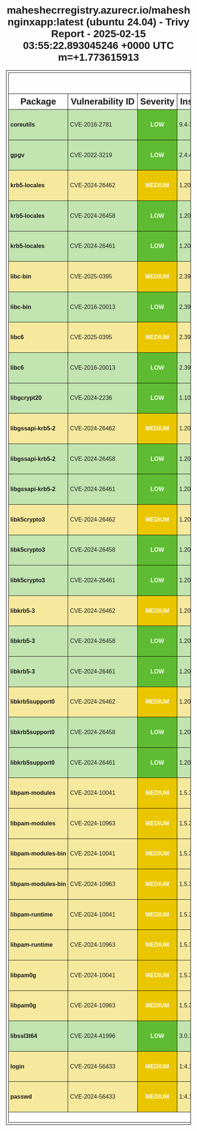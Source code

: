 <!DOCTYPE html>
<html>
  <head>
    <meta http-equiv="Content-Type" content="text/html; charset=utf-8">
    <style>
      * {
        font-family: Arial, Helvetica, sans-serif;
      }
      h1 {
        text-align: center;
      }
      .group-header th {
        font-size: 200%;
      }
      .sub-header th {
        font-size: 150%;
      }
      table, th, td {
        border: 1px solid black;
        border-collapse: collapse;
        white-space: nowrap;
        padding: .3em;
      }
      table {
        margin: 0 auto;
      }
      .severity {
        text-align: center;
        font-weight: bold;
        color: #fafafa;
      }
      .severity-LOW .severity { background-color: #5fbb31; }
      .severity-MEDIUM .severity { background-color: #e9c600; }
      .severity-HIGH .severity { background-color: #ff8800; }
      .severity-CRITICAL .severity { background-color: #e40000; }
      .severity-UNKNOWN .severity { background-color: #747474; }
      .severity-LOW { background-color: #5fbb3160; }
      .severity-MEDIUM { background-color: #e9c60060; }
      .severity-HIGH { background-color: #ff880060; }
      .severity-CRITICAL { background-color: #e4000060; }
      .severity-UNKNOWN { background-color: #74747460; }
      table tr td:first-of-type {
        font-weight: bold;
      }
      .links a,
      .links[data-more-links=on] a {
        display: block;
      }
      .links[data-more-links=off] a:nth-of-type(1n+5) {
        display: none;
      }
      a.toggle-more-links { cursor: pointer; }
    </style>
    <title>maheshecrregistry.azurecr.io/maheshnginxapp:latest (ubuntu 24.04) - Trivy Report - 2025-02-15 03:55:22.893009142 +0000 UTC m=+1.773579812 </title>
    <script>
      window.onload = function() {
        document.querySelectorAll('td.links').forEach(function(linkCell) {
          var links = [].concat.apply([], linkCell.querySelectorAll('a'));
          [].sort.apply(links, function(a, b) {
            return a.href > b.href ? 1 : -1;
          });
          links.forEach(function(link, idx) {
            if (links.length > 3 && 3 === idx) {
              var toggleLink = document.createElement('a');
              toggleLink.innerText = "Toggle more links";
              toggleLink.href = "#toggleMore";
              toggleLink.setAttribute("class", "toggle-more-links");
              linkCell.appendChild(toggleLink);
            }
            linkCell.appendChild(link);
          });
        });
        document.querySelectorAll('a.toggle-more-links').forEach(function(toggleLink) {
          toggleLink.onclick = function() {
            var expanded = toggleLink.parentElement.getAttribute("data-more-links");
            toggleLink.parentElement.setAttribute("data-more-links", "on" === expanded ? "off" : "on");
            return false;
          };
        });
      };
    </script>
  </head>
  <body>
    <h1>maheshecrregistry.azurecr.io/maheshnginxapp:latest (ubuntu 24.04) - Trivy Report - 2025-02-15 03:55:22.893045246 +0000 UTC m=+1.773615913</h1>
    <table>
      <tr class="group-header"><th colspan="6">ubuntu</th></tr>
      <tr class="sub-header">
        <th>Package</th>
        <th>Vulnerability ID</th>
        <th>Severity</th>
        <th>Installed Version</th>
        <th>Fixed Version</th>
        <th>Links</th>
      </tr>
      <tr class="severity-LOW">
        <td class="pkg-name">coreutils</td>
        <td>CVE-2016-2781</td>
        <td class="severity">LOW</td>
        <td class="pkg-version">9.4-3ubuntu6</td>
        <td></td>
        <td class="links" data-more-links="off">
          <a href="http://seclists.org/oss-sec/2016/q1/452">http://seclists.org/oss-sec/2016/q1/452</a>
          <a href="http://www.openwall.com/lists/oss-security/2016/02/28/2">http://www.openwall.com/lists/oss-security/2016/02/28/2</a>
          <a href="http://www.openwall.com/lists/oss-security/2016/02/28/3">http://www.openwall.com/lists/oss-security/2016/02/28/3</a>
          <a href="https://access.redhat.com/security/cve/CVE-2016-2781">https://access.redhat.com/security/cve/CVE-2016-2781</a>
          <a href="https://lists.apache.org/thread.html/rf9fa47ab66495c78bb4120b0754dd9531ca2ff0430f6685ac9b07772%40%3Cdev.mina.apache.org%3E">https://lists.apache.org/thread.html/rf9fa47ab66495c78bb4120b0754dd9531ca2ff0430f6685ac9b07772%40%3Cdev.mina.apache.org%3E</a>
          <a href="https://lore.kernel.org/patchwork/patch/793178/">https://lore.kernel.org/patchwork/patch/793178/</a>
          <a href="https://mirrors.edge.kernel.org/pub/linux/utils/util-linux/v2.28/v2.28-ReleaseNotes">https://mirrors.edge.kernel.org/pub/linux/utils/util-linux/v2.28/v2.28-ReleaseNotes</a>
          <a href="https://nvd.nist.gov/vuln/detail/CVE-2016-2781">https://nvd.nist.gov/vuln/detail/CVE-2016-2781</a>
          <a href="https://www.cve.org/CVERecord?id=CVE-2016-2781">https://www.cve.org/CVERecord?id=CVE-2016-2781</a>
        </td>
      </tr>
      <tr class="severity-LOW">
        <td class="pkg-name">gpgv</td>
        <td>CVE-2022-3219</td>
        <td class="severity">LOW</td>
        <td class="pkg-version">2.4.4-2ubuntu17</td>
        <td></td>
        <td class="links" data-more-links="off">
          <a href="https://access.redhat.com/security/cve/CVE-2022-3219">https://access.redhat.com/security/cve/CVE-2022-3219</a>
          <a href="https://bugzilla.redhat.com/show_bug.cgi?id=2127010">https://bugzilla.redhat.com/show_bug.cgi?id=2127010</a>
          <a href="https://dev.gnupg.org/D556">https://dev.gnupg.org/D556</a>
          <a href="https://dev.gnupg.org/T5993">https://dev.gnupg.org/T5993</a>
          <a href="https://marc.info/?l=oss-security&amp;m=165696590211434&amp;w=4">https://marc.info/?l=oss-security&amp;m=165696590211434&amp;w=4</a>
          <a href="https://nvd.nist.gov/vuln/detail/CVE-2022-3219">https://nvd.nist.gov/vuln/detail/CVE-2022-3219</a>
          <a href="https://security.netapp.com/advisory/ntap-20230324-0001/">https://security.netapp.com/advisory/ntap-20230324-0001/</a>
          <a href="https://www.cve.org/CVERecord?id=CVE-2022-3219">https://www.cve.org/CVERecord?id=CVE-2022-3219</a>
        </td>
      </tr>
      <tr class="severity-MEDIUM">
        <td class="pkg-name">krb5-locales</td>
        <td>CVE-2024-26462</td>
        <td class="severity">MEDIUM</td>
        <td class="pkg-version">1.20.1-6ubuntu2.4</td>
        <td></td>
        <td class="links" data-more-links="off">
          <a href="https://access.redhat.com/errata/RHSA-2024:9331">https://access.redhat.com/errata/RHSA-2024:9331</a>
          <a href="https://access.redhat.com/security/cve/CVE-2024-26462">https://access.redhat.com/security/cve/CVE-2024-26462</a>
          <a href="https://bugzilla.redhat.com/2266731">https://bugzilla.redhat.com/2266731</a>
          <a href="https://bugzilla.redhat.com/2266740">https://bugzilla.redhat.com/2266740</a>
          <a href="https://bugzilla.redhat.com/2266742">https://bugzilla.redhat.com/2266742</a>
          <a href="https://errata.almalinux.org/9/ALSA-2024-9331.html">https://errata.almalinux.org/9/ALSA-2024-9331.html</a>
          <a href="https://github.com/LuMingYinDetect/krb5_defects/blob/main/krb5_detect_3.md">https://github.com/LuMingYinDetect/krb5_defects/blob/main/krb5_detect_3.md</a>
          <a href="https://linux.oracle.com/cve/CVE-2024-26462.html">https://linux.oracle.com/cve/CVE-2024-26462.html</a>
          <a href="https://linux.oracle.com/errata/ELSA-2024-9331.html">https://linux.oracle.com/errata/ELSA-2024-9331.html</a>
          <a href="https://mailman.mit.edu/pipermail/kerberos/2024-March/023095.html">https://mailman.mit.edu/pipermail/kerberos/2024-March/023095.html</a>
          <a href="https://nvd.nist.gov/vuln/detail/CVE-2024-26462">https://nvd.nist.gov/vuln/detail/CVE-2024-26462</a>
          <a href="https://security.netapp.com/advisory/ntap-20240415-0012/">https://security.netapp.com/advisory/ntap-20240415-0012/</a>
          <a href="https://www.cve.org/CVERecord?id=CVE-2024-26462">https://www.cve.org/CVERecord?id=CVE-2024-26462</a>
        </td>
      </tr>
      <tr class="severity-LOW">
        <td class="pkg-name">krb5-locales</td>
        <td>CVE-2024-26458</td>
        <td class="severity">LOW</td>
        <td class="pkg-version">1.20.1-6ubuntu2.4</td>
        <td></td>
        <td class="links" data-more-links="off">
          <a href="https://access.redhat.com/errata/RHSA-2024:9331">https://access.redhat.com/errata/RHSA-2024:9331</a>
          <a href="https://access.redhat.com/security/cve/CVE-2024-26458">https://access.redhat.com/security/cve/CVE-2024-26458</a>
          <a href="https://bugzilla.redhat.com/2266731">https://bugzilla.redhat.com/2266731</a>
          <a href="https://bugzilla.redhat.com/2266740">https://bugzilla.redhat.com/2266740</a>
          <a href="https://bugzilla.redhat.com/2266742">https://bugzilla.redhat.com/2266742</a>
          <a href="https://bugzilla.redhat.com/show_bug.cgi?id=2266731">https://bugzilla.redhat.com/show_bug.cgi?id=2266731</a>
          <a href="https://bugzilla.redhat.com/show_bug.cgi?id=2266740">https://bugzilla.redhat.com/show_bug.cgi?id=2266740</a>
          <a href="https://cve.mitre.org/cgi-bin/cvename.cgi?name=CVE-2024-26458">https://cve.mitre.org/cgi-bin/cvename.cgi?name=CVE-2024-26458</a>
          <a href="https://cve.mitre.org/cgi-bin/cvename.cgi?name=CVE-2024-26461">https://cve.mitre.org/cgi-bin/cvename.cgi?name=CVE-2024-26461</a>
          <a href="https://errata.almalinux.org/9/ALSA-2024-9331.html">https://errata.almalinux.org/9/ALSA-2024-9331.html</a>
          <a href="https://errata.rockylinux.org/RLSA-2024:3268">https://errata.rockylinux.org/RLSA-2024:3268</a>
          <a href="https://github.com/LuMingYinDetect/krb5_defects/blob/main/krb5_detect_1.md">https://github.com/LuMingYinDetect/krb5_defects/blob/main/krb5_detect_1.md</a>
          <a href="https://linux.oracle.com/cve/CVE-2024-26458.html">https://linux.oracle.com/cve/CVE-2024-26458.html</a>
          <a href="https://linux.oracle.com/errata/ELSA-2024-9331.html">https://linux.oracle.com/errata/ELSA-2024-9331.html</a>
          <a href="https://mailman.mit.edu/pipermail/kerberos/2024-March/023095.html">https://mailman.mit.edu/pipermail/kerberos/2024-March/023095.html</a>
          <a href="https://nvd.nist.gov/vuln/detail/CVE-2024-26458">https://nvd.nist.gov/vuln/detail/CVE-2024-26458</a>
          <a href="https://security.netapp.com/advisory/ntap-20240415-0010/">https://security.netapp.com/advisory/ntap-20240415-0010/</a>
          <a href="https://www.cve.org/CVERecord?id=CVE-2024-26458">https://www.cve.org/CVERecord?id=CVE-2024-26458</a>
        </td>
      </tr>
      <tr class="severity-LOW">
        <td class="pkg-name">krb5-locales</td>
        <td>CVE-2024-26461</td>
        <td class="severity">LOW</td>
        <td class="pkg-version">1.20.1-6ubuntu2.4</td>
        <td></td>
        <td class="links" data-more-links="off">
          <a href="https://access.redhat.com/errata/RHSA-2024:9331">https://access.redhat.com/errata/RHSA-2024:9331</a>
          <a href="https://access.redhat.com/security/cve/CVE-2024-26461">https://access.redhat.com/security/cve/CVE-2024-26461</a>
          <a href="https://bugzilla.redhat.com/2266731">https://bugzilla.redhat.com/2266731</a>
          <a href="https://bugzilla.redhat.com/2266740">https://bugzilla.redhat.com/2266740</a>
          <a href="https://bugzilla.redhat.com/2266742">https://bugzilla.redhat.com/2266742</a>
          <a href="https://bugzilla.redhat.com/show_bug.cgi?id=2266731">https://bugzilla.redhat.com/show_bug.cgi?id=2266731</a>
          <a href="https://bugzilla.redhat.com/show_bug.cgi?id=2266740">https://bugzilla.redhat.com/show_bug.cgi?id=2266740</a>
          <a href="https://cve.mitre.org/cgi-bin/cvename.cgi?name=CVE-2024-26458">https://cve.mitre.org/cgi-bin/cvename.cgi?name=CVE-2024-26458</a>
          <a href="https://cve.mitre.org/cgi-bin/cvename.cgi?name=CVE-2024-26461">https://cve.mitre.org/cgi-bin/cvename.cgi?name=CVE-2024-26461</a>
          <a href="https://errata.almalinux.org/9/ALSA-2024-9331.html">https://errata.almalinux.org/9/ALSA-2024-9331.html</a>
          <a href="https://errata.rockylinux.org/RLSA-2024:3268">https://errata.rockylinux.org/RLSA-2024:3268</a>
          <a href="https://github.com/LuMingYinDetect/krb5_defects/blob/main/krb5_detect_2.md">https://github.com/LuMingYinDetect/krb5_defects/blob/main/krb5_detect_2.md</a>
          <a href="https://linux.oracle.com/cve/CVE-2024-26461.html">https://linux.oracle.com/cve/CVE-2024-26461.html</a>
          <a href="https://linux.oracle.com/errata/ELSA-2024-9331.html">https://linux.oracle.com/errata/ELSA-2024-9331.html</a>
          <a href="https://mailman.mit.edu/pipermail/kerberos/2024-March/023095.html">https://mailman.mit.edu/pipermail/kerberos/2024-March/023095.html</a>
          <a href="https://nvd.nist.gov/vuln/detail/CVE-2024-26461">https://nvd.nist.gov/vuln/detail/CVE-2024-26461</a>
          <a href="https://security.netapp.com/advisory/ntap-20240415-0011/">https://security.netapp.com/advisory/ntap-20240415-0011/</a>
          <a href="https://www.cve.org/CVERecord?id=CVE-2024-26461">https://www.cve.org/CVERecord?id=CVE-2024-26461</a>
        </td>
      </tr>
      <tr class="severity-MEDIUM">
        <td class="pkg-name">libc-bin</td>
        <td>CVE-2025-0395</td>
        <td class="severity">MEDIUM</td>
        <td class="pkg-version">2.39-0ubuntu8.3</td>
        <td>2.39-0ubuntu8.4</td>
        <td class="links" data-more-links="off">
          <a href="http://www.openwall.com/lists/oss-security/2025/01/22/4">http://www.openwall.com/lists/oss-security/2025/01/22/4</a>
          <a href="http://www.openwall.com/lists/oss-security/2025/01/23/2">http://www.openwall.com/lists/oss-security/2025/01/23/2</a>
          <a href="https://access.redhat.com/security/cve/CVE-2025-0395">https://access.redhat.com/security/cve/CVE-2025-0395</a>
          <a href="https://nvd.nist.gov/vuln/detail/CVE-2025-0395">https://nvd.nist.gov/vuln/detail/CVE-2025-0395</a>
          <a href="https://sourceware.org/bugzilla/show_bug.cgi?id=32582">https://sourceware.org/bugzilla/show_bug.cgi?id=32582</a>
          <a href="https://sourceware.org/git/?p=glibc.git;a=blob;f=advisories/GLIBC-SA-2025-0001">https://sourceware.org/git/?p=glibc.git;a=blob;f=advisories/GLIBC-SA-2025-0001</a>
          <a href="https://sourceware.org/pipermail/libc-announce/2025/000044.html">https://sourceware.org/pipermail/libc-announce/2025/000044.html</a>
          <a href="https://ubuntu.com/security/notices/USN-7259-1">https://ubuntu.com/security/notices/USN-7259-1</a>
          <a href="https://ubuntu.com/security/notices/USN-7259-2">https://ubuntu.com/security/notices/USN-7259-2</a>
          <a href="https://ubuntu.com/security/notices/USN-7259-3">https://ubuntu.com/security/notices/USN-7259-3</a>
          <a href="https://www.cve.org/CVERecord?id=CVE-2025-0395">https://www.cve.org/CVERecord?id=CVE-2025-0395</a>
          <a href="https://www.openwall.com/lists/oss-security/2025/01/22/4">https://www.openwall.com/lists/oss-security/2025/01/22/4</a>
        </td>
      </tr>
      <tr class="severity-LOW">
        <td class="pkg-name">libc-bin</td>
        <td>CVE-2016-20013</td>
        <td class="severity">LOW</td>
        <td class="pkg-version">2.39-0ubuntu8.3</td>
        <td></td>
        <td class="links" data-more-links="off">
          <a href="https://akkadia.org/drepper/SHA-crypt.txt">https://akkadia.org/drepper/SHA-crypt.txt</a>
          <a href="https://pthree.org/2018/05/23/do-not-use-sha256crypt-sha512crypt-theyre-dangerous/">https://pthree.org/2018/05/23/do-not-use-sha256crypt-sha512crypt-theyre-dangerous/</a>
          <a href="https://twitter.com/solardiz/status/795601240151457793">https://twitter.com/solardiz/status/795601240151457793</a>
          <a href="https://www.cve.org/CVERecord?id=CVE-2016-20013">https://www.cve.org/CVERecord?id=CVE-2016-20013</a>
        </td>
      </tr>
      <tr class="severity-MEDIUM">
        <td class="pkg-name">libc6</td>
        <td>CVE-2025-0395</td>
        <td class="severity">MEDIUM</td>
        <td class="pkg-version">2.39-0ubuntu8.3</td>
        <td>2.39-0ubuntu8.4</td>
        <td class="links" data-more-links="off">
          <a href="http://www.openwall.com/lists/oss-security/2025/01/22/4">http://www.openwall.com/lists/oss-security/2025/01/22/4</a>
          <a href="http://www.openwall.com/lists/oss-security/2025/01/23/2">http://www.openwall.com/lists/oss-security/2025/01/23/2</a>
          <a href="https://access.redhat.com/security/cve/CVE-2025-0395">https://access.redhat.com/security/cve/CVE-2025-0395</a>
          <a href="https://nvd.nist.gov/vuln/detail/CVE-2025-0395">https://nvd.nist.gov/vuln/detail/CVE-2025-0395</a>
          <a href="https://sourceware.org/bugzilla/show_bug.cgi?id=32582">https://sourceware.org/bugzilla/show_bug.cgi?id=32582</a>
          <a href="https://sourceware.org/git/?p=glibc.git;a=blob;f=advisories/GLIBC-SA-2025-0001">https://sourceware.org/git/?p=glibc.git;a=blob;f=advisories/GLIBC-SA-2025-0001</a>
          <a href="https://sourceware.org/pipermail/libc-announce/2025/000044.html">https://sourceware.org/pipermail/libc-announce/2025/000044.html</a>
          <a href="https://ubuntu.com/security/notices/USN-7259-1">https://ubuntu.com/security/notices/USN-7259-1</a>
          <a href="https://ubuntu.com/security/notices/USN-7259-2">https://ubuntu.com/security/notices/USN-7259-2</a>
          <a href="https://ubuntu.com/security/notices/USN-7259-3">https://ubuntu.com/security/notices/USN-7259-3</a>
          <a href="https://www.cve.org/CVERecord?id=CVE-2025-0395">https://www.cve.org/CVERecord?id=CVE-2025-0395</a>
          <a href="https://www.openwall.com/lists/oss-security/2025/01/22/4">https://www.openwall.com/lists/oss-security/2025/01/22/4</a>
        </td>
      </tr>
      <tr class="severity-LOW">
        <td class="pkg-name">libc6</td>
        <td>CVE-2016-20013</td>
        <td class="severity">LOW</td>
        <td class="pkg-version">2.39-0ubuntu8.3</td>
        <td></td>
        <td class="links" data-more-links="off">
          <a href="https://akkadia.org/drepper/SHA-crypt.txt">https://akkadia.org/drepper/SHA-crypt.txt</a>
          <a href="https://pthree.org/2018/05/23/do-not-use-sha256crypt-sha512crypt-theyre-dangerous/">https://pthree.org/2018/05/23/do-not-use-sha256crypt-sha512crypt-theyre-dangerous/</a>
          <a href="https://twitter.com/solardiz/status/795601240151457793">https://twitter.com/solardiz/status/795601240151457793</a>
          <a href="https://www.cve.org/CVERecord?id=CVE-2016-20013">https://www.cve.org/CVERecord?id=CVE-2016-20013</a>
        </td>
      </tr>
      <tr class="severity-LOW">
        <td class="pkg-name">libgcrypt20</td>
        <td>CVE-2024-2236</td>
        <td class="severity">LOW</td>
        <td class="pkg-version">1.10.3-2build1</td>
        <td></td>
        <td class="links" data-more-links="off">
          <a href="https://access.redhat.com/errata/RHSA-2024:9404">https://access.redhat.com/errata/RHSA-2024:9404</a>
          <a href="https://access.redhat.com/security/cve/CVE-2024-2236">https://access.redhat.com/security/cve/CVE-2024-2236</a>
          <a href="https://bugzilla.redhat.com/2245218">https://bugzilla.redhat.com/2245218</a>
          <a href="https://bugzilla.redhat.com/show_bug.cgi?id=2245218">https://bugzilla.redhat.com/show_bug.cgi?id=2245218</a>
          <a href="https://bugzilla.redhat.com/show_bug.cgi?id=2268268">https://bugzilla.redhat.com/show_bug.cgi?id=2268268</a>
          <a href="https://dev.gnupg.org/T7136">https://dev.gnupg.org/T7136</a>
          <a href="https://errata.almalinux.org/9/ALSA-2024-9404.html">https://errata.almalinux.org/9/ALSA-2024-9404.html</a>
          <a href="https://github.com/tomato42/marvin-toolkit/tree/master/example/libgcrypt">https://github.com/tomato42/marvin-toolkit/tree/master/example/libgcrypt</a>
          <a href="https://gitlab.com/redhat-crypto/libgcrypt/libgcrypt-mirror/-/merge_requests/17">https://gitlab.com/redhat-crypto/libgcrypt/libgcrypt-mirror/-/merge_requests/17</a>
          <a href="https://linux.oracle.com/cve/CVE-2024-2236.html">https://linux.oracle.com/cve/CVE-2024-2236.html</a>
          <a href="https://linux.oracle.com/errata/ELSA-2024-9404.html">https://linux.oracle.com/errata/ELSA-2024-9404.html</a>
          <a href="https://lists.gnupg.org/pipermail/gcrypt-devel/2024-March/005607.html">https://lists.gnupg.org/pipermail/gcrypt-devel/2024-March/005607.html</a>
          <a href="https://nvd.nist.gov/vuln/detail/CVE-2024-2236">https://nvd.nist.gov/vuln/detail/CVE-2024-2236</a>
          <a href="https://www.cve.org/CVERecord?id=CVE-2024-2236">https://www.cve.org/CVERecord?id=CVE-2024-2236</a>
        </td>
      </tr>
      <tr class="severity-MEDIUM">
        <td class="pkg-name">libgssapi-krb5-2</td>
        <td>CVE-2024-26462</td>
        <td class="severity">MEDIUM</td>
        <td class="pkg-version">1.20.1-6ubuntu2.4</td>
        <td></td>
        <td class="links" data-more-links="off">
          <a href="https://access.redhat.com/errata/RHSA-2024:9331">https://access.redhat.com/errata/RHSA-2024:9331</a>
          <a href="https://access.redhat.com/security/cve/CVE-2024-26462">https://access.redhat.com/security/cve/CVE-2024-26462</a>
          <a href="https://bugzilla.redhat.com/2266731">https://bugzilla.redhat.com/2266731</a>
          <a href="https://bugzilla.redhat.com/2266740">https://bugzilla.redhat.com/2266740</a>
          <a href="https://bugzilla.redhat.com/2266742">https://bugzilla.redhat.com/2266742</a>
          <a href="https://errata.almalinux.org/9/ALSA-2024-9331.html">https://errata.almalinux.org/9/ALSA-2024-9331.html</a>
          <a href="https://github.com/LuMingYinDetect/krb5_defects/blob/main/krb5_detect_3.md">https://github.com/LuMingYinDetect/krb5_defects/blob/main/krb5_detect_3.md</a>
          <a href="https://linux.oracle.com/cve/CVE-2024-26462.html">https://linux.oracle.com/cve/CVE-2024-26462.html</a>
          <a href="https://linux.oracle.com/errata/ELSA-2024-9331.html">https://linux.oracle.com/errata/ELSA-2024-9331.html</a>
          <a href="https://mailman.mit.edu/pipermail/kerberos/2024-March/023095.html">https://mailman.mit.edu/pipermail/kerberos/2024-March/023095.html</a>
          <a href="https://nvd.nist.gov/vuln/detail/CVE-2024-26462">https://nvd.nist.gov/vuln/detail/CVE-2024-26462</a>
          <a href="https://security.netapp.com/advisory/ntap-20240415-0012/">https://security.netapp.com/advisory/ntap-20240415-0012/</a>
          <a href="https://www.cve.org/CVERecord?id=CVE-2024-26462">https://www.cve.org/CVERecord?id=CVE-2024-26462</a>
        </td>
      </tr>
      <tr class="severity-LOW">
        <td class="pkg-name">libgssapi-krb5-2</td>
        <td>CVE-2024-26458</td>
        <td class="severity">LOW</td>
        <td class="pkg-version">1.20.1-6ubuntu2.4</td>
        <td></td>
        <td class="links" data-more-links="off">
          <a href="https://access.redhat.com/errata/RHSA-2024:9331">https://access.redhat.com/errata/RHSA-2024:9331</a>
          <a href="https://access.redhat.com/security/cve/CVE-2024-26458">https://access.redhat.com/security/cve/CVE-2024-26458</a>
          <a href="https://bugzilla.redhat.com/2266731">https://bugzilla.redhat.com/2266731</a>
          <a href="https://bugzilla.redhat.com/2266740">https://bugzilla.redhat.com/2266740</a>
          <a href="https://bugzilla.redhat.com/2266742">https://bugzilla.redhat.com/2266742</a>
          <a href="https://bugzilla.redhat.com/show_bug.cgi?id=2266731">https://bugzilla.redhat.com/show_bug.cgi?id=2266731</a>
          <a href="https://bugzilla.redhat.com/show_bug.cgi?id=2266740">https://bugzilla.redhat.com/show_bug.cgi?id=2266740</a>
          <a href="https://cve.mitre.org/cgi-bin/cvename.cgi?name=CVE-2024-26458">https://cve.mitre.org/cgi-bin/cvename.cgi?name=CVE-2024-26458</a>
          <a href="https://cve.mitre.org/cgi-bin/cvename.cgi?name=CVE-2024-26461">https://cve.mitre.org/cgi-bin/cvename.cgi?name=CVE-2024-26461</a>
          <a href="https://errata.almalinux.org/9/ALSA-2024-9331.html">https://errata.almalinux.org/9/ALSA-2024-9331.html</a>
          <a href="https://errata.rockylinux.org/RLSA-2024:3268">https://errata.rockylinux.org/RLSA-2024:3268</a>
          <a href="https://github.com/LuMingYinDetect/krb5_defects/blob/main/krb5_detect_1.md">https://github.com/LuMingYinDetect/krb5_defects/blob/main/krb5_detect_1.md</a>
          <a href="https://linux.oracle.com/cve/CVE-2024-26458.html">https://linux.oracle.com/cve/CVE-2024-26458.html</a>
          <a href="https://linux.oracle.com/errata/ELSA-2024-9331.html">https://linux.oracle.com/errata/ELSA-2024-9331.html</a>
          <a href="https://mailman.mit.edu/pipermail/kerberos/2024-March/023095.html">https://mailman.mit.edu/pipermail/kerberos/2024-March/023095.html</a>
          <a href="https://nvd.nist.gov/vuln/detail/CVE-2024-26458">https://nvd.nist.gov/vuln/detail/CVE-2024-26458</a>
          <a href="https://security.netapp.com/advisory/ntap-20240415-0010/">https://security.netapp.com/advisory/ntap-20240415-0010/</a>
          <a href="https://www.cve.org/CVERecord?id=CVE-2024-26458">https://www.cve.org/CVERecord?id=CVE-2024-26458</a>
        </td>
      </tr>
      <tr class="severity-LOW">
        <td class="pkg-name">libgssapi-krb5-2</td>
        <td>CVE-2024-26461</td>
        <td class="severity">LOW</td>
        <td class="pkg-version">1.20.1-6ubuntu2.4</td>
        <td></td>
        <td class="links" data-more-links="off">
          <a href="https://access.redhat.com/errata/RHSA-2024:9331">https://access.redhat.com/errata/RHSA-2024:9331</a>
          <a href="https://access.redhat.com/security/cve/CVE-2024-26461">https://access.redhat.com/security/cve/CVE-2024-26461</a>
          <a href="https://bugzilla.redhat.com/2266731">https://bugzilla.redhat.com/2266731</a>
          <a href="https://bugzilla.redhat.com/2266740">https://bugzilla.redhat.com/2266740</a>
          <a href="https://bugzilla.redhat.com/2266742">https://bugzilla.redhat.com/2266742</a>
          <a href="https://bugzilla.redhat.com/show_bug.cgi?id=2266731">https://bugzilla.redhat.com/show_bug.cgi?id=2266731</a>
          <a href="https://bugzilla.redhat.com/show_bug.cgi?id=2266740">https://bugzilla.redhat.com/show_bug.cgi?id=2266740</a>
          <a href="https://cve.mitre.org/cgi-bin/cvename.cgi?name=CVE-2024-26458">https://cve.mitre.org/cgi-bin/cvename.cgi?name=CVE-2024-26458</a>
          <a href="https://cve.mitre.org/cgi-bin/cvename.cgi?name=CVE-2024-26461">https://cve.mitre.org/cgi-bin/cvename.cgi?name=CVE-2024-26461</a>
          <a href="https://errata.almalinux.org/9/ALSA-2024-9331.html">https://errata.almalinux.org/9/ALSA-2024-9331.html</a>
          <a href="https://errata.rockylinux.org/RLSA-2024:3268">https://errata.rockylinux.org/RLSA-2024:3268</a>
          <a href="https://github.com/LuMingYinDetect/krb5_defects/blob/main/krb5_detect_2.md">https://github.com/LuMingYinDetect/krb5_defects/blob/main/krb5_detect_2.md</a>
          <a href="https://linux.oracle.com/cve/CVE-2024-26461.html">https://linux.oracle.com/cve/CVE-2024-26461.html</a>
          <a href="https://linux.oracle.com/errata/ELSA-2024-9331.html">https://linux.oracle.com/errata/ELSA-2024-9331.html</a>
          <a href="https://mailman.mit.edu/pipermail/kerberos/2024-March/023095.html">https://mailman.mit.edu/pipermail/kerberos/2024-March/023095.html</a>
          <a href="https://nvd.nist.gov/vuln/detail/CVE-2024-26461">https://nvd.nist.gov/vuln/detail/CVE-2024-26461</a>
          <a href="https://security.netapp.com/advisory/ntap-20240415-0011/">https://security.netapp.com/advisory/ntap-20240415-0011/</a>
          <a href="https://www.cve.org/CVERecord?id=CVE-2024-26461">https://www.cve.org/CVERecord?id=CVE-2024-26461</a>
        </td>
      </tr>
      <tr class="severity-MEDIUM">
        <td class="pkg-name">libk5crypto3</td>
        <td>CVE-2024-26462</td>
        <td class="severity">MEDIUM</td>
        <td class="pkg-version">1.20.1-6ubuntu2.4</td>
        <td></td>
        <td class="links" data-more-links="off">
          <a href="https://access.redhat.com/errata/RHSA-2024:9331">https://access.redhat.com/errata/RHSA-2024:9331</a>
          <a href="https://access.redhat.com/security/cve/CVE-2024-26462">https://access.redhat.com/security/cve/CVE-2024-26462</a>
          <a href="https://bugzilla.redhat.com/2266731">https://bugzilla.redhat.com/2266731</a>
          <a href="https://bugzilla.redhat.com/2266740">https://bugzilla.redhat.com/2266740</a>
          <a href="https://bugzilla.redhat.com/2266742">https://bugzilla.redhat.com/2266742</a>
          <a href="https://errata.almalinux.org/9/ALSA-2024-9331.html">https://errata.almalinux.org/9/ALSA-2024-9331.html</a>
          <a href="https://github.com/LuMingYinDetect/krb5_defects/blob/main/krb5_detect_3.md">https://github.com/LuMingYinDetect/krb5_defects/blob/main/krb5_detect_3.md</a>
          <a href="https://linux.oracle.com/cve/CVE-2024-26462.html">https://linux.oracle.com/cve/CVE-2024-26462.html</a>
          <a href="https://linux.oracle.com/errata/ELSA-2024-9331.html">https://linux.oracle.com/errata/ELSA-2024-9331.html</a>
          <a href="https://mailman.mit.edu/pipermail/kerberos/2024-March/023095.html">https://mailman.mit.edu/pipermail/kerberos/2024-March/023095.html</a>
          <a href="https://nvd.nist.gov/vuln/detail/CVE-2024-26462">https://nvd.nist.gov/vuln/detail/CVE-2024-26462</a>
          <a href="https://security.netapp.com/advisory/ntap-20240415-0012/">https://security.netapp.com/advisory/ntap-20240415-0012/</a>
          <a href="https://www.cve.org/CVERecord?id=CVE-2024-26462">https://www.cve.org/CVERecord?id=CVE-2024-26462</a>
        </td>
      </tr>
      <tr class="severity-LOW">
        <td class="pkg-name">libk5crypto3</td>
        <td>CVE-2024-26458</td>
        <td class="severity">LOW</td>
        <td class="pkg-version">1.20.1-6ubuntu2.4</td>
        <td></td>
        <td class="links" data-more-links="off">
          <a href="https://access.redhat.com/errata/RHSA-2024:9331">https://access.redhat.com/errata/RHSA-2024:9331</a>
          <a href="https://access.redhat.com/security/cve/CVE-2024-26458">https://access.redhat.com/security/cve/CVE-2024-26458</a>
          <a href="https://bugzilla.redhat.com/2266731">https://bugzilla.redhat.com/2266731</a>
          <a href="https://bugzilla.redhat.com/2266740">https://bugzilla.redhat.com/2266740</a>
          <a href="https://bugzilla.redhat.com/2266742">https://bugzilla.redhat.com/2266742</a>
          <a href="https://bugzilla.redhat.com/show_bug.cgi?id=2266731">https://bugzilla.redhat.com/show_bug.cgi?id=2266731</a>
          <a href="https://bugzilla.redhat.com/show_bug.cgi?id=2266740">https://bugzilla.redhat.com/show_bug.cgi?id=2266740</a>
          <a href="https://cve.mitre.org/cgi-bin/cvename.cgi?name=CVE-2024-26458">https://cve.mitre.org/cgi-bin/cvename.cgi?name=CVE-2024-26458</a>
          <a href="https://cve.mitre.org/cgi-bin/cvename.cgi?name=CVE-2024-26461">https://cve.mitre.org/cgi-bin/cvename.cgi?name=CVE-2024-26461</a>
          <a href="https://errata.almalinux.org/9/ALSA-2024-9331.html">https://errata.almalinux.org/9/ALSA-2024-9331.html</a>
          <a href="https://errata.rockylinux.org/RLSA-2024:3268">https://errata.rockylinux.org/RLSA-2024:3268</a>
          <a href="https://github.com/LuMingYinDetect/krb5_defects/blob/main/krb5_detect_1.md">https://github.com/LuMingYinDetect/krb5_defects/blob/main/krb5_detect_1.md</a>
          <a href="https://linux.oracle.com/cve/CVE-2024-26458.html">https://linux.oracle.com/cve/CVE-2024-26458.html</a>
          <a href="https://linux.oracle.com/errata/ELSA-2024-9331.html">https://linux.oracle.com/errata/ELSA-2024-9331.html</a>
          <a href="https://mailman.mit.edu/pipermail/kerberos/2024-March/023095.html">https://mailman.mit.edu/pipermail/kerberos/2024-March/023095.html</a>
          <a href="https://nvd.nist.gov/vuln/detail/CVE-2024-26458">https://nvd.nist.gov/vuln/detail/CVE-2024-26458</a>
          <a href="https://security.netapp.com/advisory/ntap-20240415-0010/">https://security.netapp.com/advisory/ntap-20240415-0010/</a>
          <a href="https://www.cve.org/CVERecord?id=CVE-2024-26458">https://www.cve.org/CVERecord?id=CVE-2024-26458</a>
        </td>
      </tr>
      <tr class="severity-LOW">
        <td class="pkg-name">libk5crypto3</td>
        <td>CVE-2024-26461</td>
        <td class="severity">LOW</td>
        <td class="pkg-version">1.20.1-6ubuntu2.4</td>
        <td></td>
        <td class="links" data-more-links="off">
          <a href="https://access.redhat.com/errata/RHSA-2024:9331">https://access.redhat.com/errata/RHSA-2024:9331</a>
          <a href="https://access.redhat.com/security/cve/CVE-2024-26461">https://access.redhat.com/security/cve/CVE-2024-26461</a>
          <a href="https://bugzilla.redhat.com/2266731">https://bugzilla.redhat.com/2266731</a>
          <a href="https://bugzilla.redhat.com/2266740">https://bugzilla.redhat.com/2266740</a>
          <a href="https://bugzilla.redhat.com/2266742">https://bugzilla.redhat.com/2266742</a>
          <a href="https://bugzilla.redhat.com/show_bug.cgi?id=2266731">https://bugzilla.redhat.com/show_bug.cgi?id=2266731</a>
          <a href="https://bugzilla.redhat.com/show_bug.cgi?id=2266740">https://bugzilla.redhat.com/show_bug.cgi?id=2266740</a>
          <a href="https://cve.mitre.org/cgi-bin/cvename.cgi?name=CVE-2024-26458">https://cve.mitre.org/cgi-bin/cvename.cgi?name=CVE-2024-26458</a>
          <a href="https://cve.mitre.org/cgi-bin/cvename.cgi?name=CVE-2024-26461">https://cve.mitre.org/cgi-bin/cvename.cgi?name=CVE-2024-26461</a>
          <a href="https://errata.almalinux.org/9/ALSA-2024-9331.html">https://errata.almalinux.org/9/ALSA-2024-9331.html</a>
          <a href="https://errata.rockylinux.org/RLSA-2024:3268">https://errata.rockylinux.org/RLSA-2024:3268</a>
          <a href="https://github.com/LuMingYinDetect/krb5_defects/blob/main/krb5_detect_2.md">https://github.com/LuMingYinDetect/krb5_defects/blob/main/krb5_detect_2.md</a>
          <a href="https://linux.oracle.com/cve/CVE-2024-26461.html">https://linux.oracle.com/cve/CVE-2024-26461.html</a>
          <a href="https://linux.oracle.com/errata/ELSA-2024-9331.html">https://linux.oracle.com/errata/ELSA-2024-9331.html</a>
          <a href="https://mailman.mit.edu/pipermail/kerberos/2024-March/023095.html">https://mailman.mit.edu/pipermail/kerberos/2024-March/023095.html</a>
          <a href="https://nvd.nist.gov/vuln/detail/CVE-2024-26461">https://nvd.nist.gov/vuln/detail/CVE-2024-26461</a>
          <a href="https://security.netapp.com/advisory/ntap-20240415-0011/">https://security.netapp.com/advisory/ntap-20240415-0011/</a>
          <a href="https://www.cve.org/CVERecord?id=CVE-2024-26461">https://www.cve.org/CVERecord?id=CVE-2024-26461</a>
        </td>
      </tr>
      <tr class="severity-MEDIUM">
        <td class="pkg-name">libkrb5-3</td>
        <td>CVE-2024-26462</td>
        <td class="severity">MEDIUM</td>
        <td class="pkg-version">1.20.1-6ubuntu2.4</td>
        <td></td>
        <td class="links" data-more-links="off">
          <a href="https://access.redhat.com/errata/RHSA-2024:9331">https://access.redhat.com/errata/RHSA-2024:9331</a>
          <a href="https://access.redhat.com/security/cve/CVE-2024-26462">https://access.redhat.com/security/cve/CVE-2024-26462</a>
          <a href="https://bugzilla.redhat.com/2266731">https://bugzilla.redhat.com/2266731</a>
          <a href="https://bugzilla.redhat.com/2266740">https://bugzilla.redhat.com/2266740</a>
          <a href="https://bugzilla.redhat.com/2266742">https://bugzilla.redhat.com/2266742</a>
          <a href="https://errata.almalinux.org/9/ALSA-2024-9331.html">https://errata.almalinux.org/9/ALSA-2024-9331.html</a>
          <a href="https://github.com/LuMingYinDetect/krb5_defects/blob/main/krb5_detect_3.md">https://github.com/LuMingYinDetect/krb5_defects/blob/main/krb5_detect_3.md</a>
          <a href="https://linux.oracle.com/cve/CVE-2024-26462.html">https://linux.oracle.com/cve/CVE-2024-26462.html</a>
          <a href="https://linux.oracle.com/errata/ELSA-2024-9331.html">https://linux.oracle.com/errata/ELSA-2024-9331.html</a>
          <a href="https://mailman.mit.edu/pipermail/kerberos/2024-March/023095.html">https://mailman.mit.edu/pipermail/kerberos/2024-March/023095.html</a>
          <a href="https://nvd.nist.gov/vuln/detail/CVE-2024-26462">https://nvd.nist.gov/vuln/detail/CVE-2024-26462</a>
          <a href="https://security.netapp.com/advisory/ntap-20240415-0012/">https://security.netapp.com/advisory/ntap-20240415-0012/</a>
          <a href="https://www.cve.org/CVERecord?id=CVE-2024-26462">https://www.cve.org/CVERecord?id=CVE-2024-26462</a>
        </td>
      </tr>
      <tr class="severity-LOW">
        <td class="pkg-name">libkrb5-3</td>
        <td>CVE-2024-26458</td>
        <td class="severity">LOW</td>
        <td class="pkg-version">1.20.1-6ubuntu2.4</td>
        <td></td>
        <td class="links" data-more-links="off">
          <a href="https://access.redhat.com/errata/RHSA-2024:9331">https://access.redhat.com/errata/RHSA-2024:9331</a>
          <a href="https://access.redhat.com/security/cve/CVE-2024-26458">https://access.redhat.com/security/cve/CVE-2024-26458</a>
          <a href="https://bugzilla.redhat.com/2266731">https://bugzilla.redhat.com/2266731</a>
          <a href="https://bugzilla.redhat.com/2266740">https://bugzilla.redhat.com/2266740</a>
          <a href="https://bugzilla.redhat.com/2266742">https://bugzilla.redhat.com/2266742</a>
          <a href="https://bugzilla.redhat.com/show_bug.cgi?id=2266731">https://bugzilla.redhat.com/show_bug.cgi?id=2266731</a>
          <a href="https://bugzilla.redhat.com/show_bug.cgi?id=2266740">https://bugzilla.redhat.com/show_bug.cgi?id=2266740</a>
          <a href="https://cve.mitre.org/cgi-bin/cvename.cgi?name=CVE-2024-26458">https://cve.mitre.org/cgi-bin/cvename.cgi?name=CVE-2024-26458</a>
          <a href="https://cve.mitre.org/cgi-bin/cvename.cgi?name=CVE-2024-26461">https://cve.mitre.org/cgi-bin/cvename.cgi?name=CVE-2024-26461</a>
          <a href="https://errata.almalinux.org/9/ALSA-2024-9331.html">https://errata.almalinux.org/9/ALSA-2024-9331.html</a>
          <a href="https://errata.rockylinux.org/RLSA-2024:3268">https://errata.rockylinux.org/RLSA-2024:3268</a>
          <a href="https://github.com/LuMingYinDetect/krb5_defects/blob/main/krb5_detect_1.md">https://github.com/LuMingYinDetect/krb5_defects/blob/main/krb5_detect_1.md</a>
          <a href="https://linux.oracle.com/cve/CVE-2024-26458.html">https://linux.oracle.com/cve/CVE-2024-26458.html</a>
          <a href="https://linux.oracle.com/errata/ELSA-2024-9331.html">https://linux.oracle.com/errata/ELSA-2024-9331.html</a>
          <a href="https://mailman.mit.edu/pipermail/kerberos/2024-March/023095.html">https://mailman.mit.edu/pipermail/kerberos/2024-March/023095.html</a>
          <a href="https://nvd.nist.gov/vuln/detail/CVE-2024-26458">https://nvd.nist.gov/vuln/detail/CVE-2024-26458</a>
          <a href="https://security.netapp.com/advisory/ntap-20240415-0010/">https://security.netapp.com/advisory/ntap-20240415-0010/</a>
          <a href="https://www.cve.org/CVERecord?id=CVE-2024-26458">https://www.cve.org/CVERecord?id=CVE-2024-26458</a>
        </td>
      </tr>
      <tr class="severity-LOW">
        <td class="pkg-name">libkrb5-3</td>
        <td>CVE-2024-26461</td>
        <td class="severity">LOW</td>
        <td class="pkg-version">1.20.1-6ubuntu2.4</td>
        <td></td>
        <td class="links" data-more-links="off">
          <a href="https://access.redhat.com/errata/RHSA-2024:9331">https://access.redhat.com/errata/RHSA-2024:9331</a>
          <a href="https://access.redhat.com/security/cve/CVE-2024-26461">https://access.redhat.com/security/cve/CVE-2024-26461</a>
          <a href="https://bugzilla.redhat.com/2266731">https://bugzilla.redhat.com/2266731</a>
          <a href="https://bugzilla.redhat.com/2266740">https://bugzilla.redhat.com/2266740</a>
          <a href="https://bugzilla.redhat.com/2266742">https://bugzilla.redhat.com/2266742</a>
          <a href="https://bugzilla.redhat.com/show_bug.cgi?id=2266731">https://bugzilla.redhat.com/show_bug.cgi?id=2266731</a>
          <a href="https://bugzilla.redhat.com/show_bug.cgi?id=2266740">https://bugzilla.redhat.com/show_bug.cgi?id=2266740</a>
          <a href="https://cve.mitre.org/cgi-bin/cvename.cgi?name=CVE-2024-26458">https://cve.mitre.org/cgi-bin/cvename.cgi?name=CVE-2024-26458</a>
          <a href="https://cve.mitre.org/cgi-bin/cvename.cgi?name=CVE-2024-26461">https://cve.mitre.org/cgi-bin/cvename.cgi?name=CVE-2024-26461</a>
          <a href="https://errata.almalinux.org/9/ALSA-2024-9331.html">https://errata.almalinux.org/9/ALSA-2024-9331.html</a>
          <a href="https://errata.rockylinux.org/RLSA-2024:3268">https://errata.rockylinux.org/RLSA-2024:3268</a>
          <a href="https://github.com/LuMingYinDetect/krb5_defects/blob/main/krb5_detect_2.md">https://github.com/LuMingYinDetect/krb5_defects/blob/main/krb5_detect_2.md</a>
          <a href="https://linux.oracle.com/cve/CVE-2024-26461.html">https://linux.oracle.com/cve/CVE-2024-26461.html</a>
          <a href="https://linux.oracle.com/errata/ELSA-2024-9331.html">https://linux.oracle.com/errata/ELSA-2024-9331.html</a>
          <a href="https://mailman.mit.edu/pipermail/kerberos/2024-March/023095.html">https://mailman.mit.edu/pipermail/kerberos/2024-March/023095.html</a>
          <a href="https://nvd.nist.gov/vuln/detail/CVE-2024-26461">https://nvd.nist.gov/vuln/detail/CVE-2024-26461</a>
          <a href="https://security.netapp.com/advisory/ntap-20240415-0011/">https://security.netapp.com/advisory/ntap-20240415-0011/</a>
          <a href="https://www.cve.org/CVERecord?id=CVE-2024-26461">https://www.cve.org/CVERecord?id=CVE-2024-26461</a>
        </td>
      </tr>
      <tr class="severity-MEDIUM">
        <td class="pkg-name">libkrb5support0</td>
        <td>CVE-2024-26462</td>
        <td class="severity">MEDIUM</td>
        <td class="pkg-version">1.20.1-6ubuntu2.4</td>
        <td></td>
        <td class="links" data-more-links="off">
          <a href="https://access.redhat.com/errata/RHSA-2024:9331">https://access.redhat.com/errata/RHSA-2024:9331</a>
          <a href="https://access.redhat.com/security/cve/CVE-2024-26462">https://access.redhat.com/security/cve/CVE-2024-26462</a>
          <a href="https://bugzilla.redhat.com/2266731">https://bugzilla.redhat.com/2266731</a>
          <a href="https://bugzilla.redhat.com/2266740">https://bugzilla.redhat.com/2266740</a>
          <a href="https://bugzilla.redhat.com/2266742">https://bugzilla.redhat.com/2266742</a>
          <a href="https://errata.almalinux.org/9/ALSA-2024-9331.html">https://errata.almalinux.org/9/ALSA-2024-9331.html</a>
          <a href="https://github.com/LuMingYinDetect/krb5_defects/blob/main/krb5_detect_3.md">https://github.com/LuMingYinDetect/krb5_defects/blob/main/krb5_detect_3.md</a>
          <a href="https://linux.oracle.com/cve/CVE-2024-26462.html">https://linux.oracle.com/cve/CVE-2024-26462.html</a>
          <a href="https://linux.oracle.com/errata/ELSA-2024-9331.html">https://linux.oracle.com/errata/ELSA-2024-9331.html</a>
          <a href="https://mailman.mit.edu/pipermail/kerberos/2024-March/023095.html">https://mailman.mit.edu/pipermail/kerberos/2024-March/023095.html</a>
          <a href="https://nvd.nist.gov/vuln/detail/CVE-2024-26462">https://nvd.nist.gov/vuln/detail/CVE-2024-26462</a>
          <a href="https://security.netapp.com/advisory/ntap-20240415-0012/">https://security.netapp.com/advisory/ntap-20240415-0012/</a>
          <a href="https://www.cve.org/CVERecord?id=CVE-2024-26462">https://www.cve.org/CVERecord?id=CVE-2024-26462</a>
        </td>
      </tr>
      <tr class="severity-LOW">
        <td class="pkg-name">libkrb5support0</td>
        <td>CVE-2024-26458</td>
        <td class="severity">LOW</td>
        <td class="pkg-version">1.20.1-6ubuntu2.4</td>
        <td></td>
        <td class="links" data-more-links="off">
          <a href="https://access.redhat.com/errata/RHSA-2024:9331">https://access.redhat.com/errata/RHSA-2024:9331</a>
          <a href="https://access.redhat.com/security/cve/CVE-2024-26458">https://access.redhat.com/security/cve/CVE-2024-26458</a>
          <a href="https://bugzilla.redhat.com/2266731">https://bugzilla.redhat.com/2266731</a>
          <a href="https://bugzilla.redhat.com/2266740">https://bugzilla.redhat.com/2266740</a>
          <a href="https://bugzilla.redhat.com/2266742">https://bugzilla.redhat.com/2266742</a>
          <a href="https://bugzilla.redhat.com/show_bug.cgi?id=2266731">https://bugzilla.redhat.com/show_bug.cgi?id=2266731</a>
          <a href="https://bugzilla.redhat.com/show_bug.cgi?id=2266740">https://bugzilla.redhat.com/show_bug.cgi?id=2266740</a>
          <a href="https://cve.mitre.org/cgi-bin/cvename.cgi?name=CVE-2024-26458">https://cve.mitre.org/cgi-bin/cvename.cgi?name=CVE-2024-26458</a>
          <a href="https://cve.mitre.org/cgi-bin/cvename.cgi?name=CVE-2024-26461">https://cve.mitre.org/cgi-bin/cvename.cgi?name=CVE-2024-26461</a>
          <a href="https://errata.almalinux.org/9/ALSA-2024-9331.html">https://errata.almalinux.org/9/ALSA-2024-9331.html</a>
          <a href="https://errata.rockylinux.org/RLSA-2024:3268">https://errata.rockylinux.org/RLSA-2024:3268</a>
          <a href="https://github.com/LuMingYinDetect/krb5_defects/blob/main/krb5_detect_1.md">https://github.com/LuMingYinDetect/krb5_defects/blob/main/krb5_detect_1.md</a>
          <a href="https://linux.oracle.com/cve/CVE-2024-26458.html">https://linux.oracle.com/cve/CVE-2024-26458.html</a>
          <a href="https://linux.oracle.com/errata/ELSA-2024-9331.html">https://linux.oracle.com/errata/ELSA-2024-9331.html</a>
          <a href="https://mailman.mit.edu/pipermail/kerberos/2024-March/023095.html">https://mailman.mit.edu/pipermail/kerberos/2024-March/023095.html</a>
          <a href="https://nvd.nist.gov/vuln/detail/CVE-2024-26458">https://nvd.nist.gov/vuln/detail/CVE-2024-26458</a>
          <a href="https://security.netapp.com/advisory/ntap-20240415-0010/">https://security.netapp.com/advisory/ntap-20240415-0010/</a>
          <a href="https://www.cve.org/CVERecord?id=CVE-2024-26458">https://www.cve.org/CVERecord?id=CVE-2024-26458</a>
        </td>
      </tr>
      <tr class="severity-LOW">
        <td class="pkg-name">libkrb5support0</td>
        <td>CVE-2024-26461</td>
        <td class="severity">LOW</td>
        <td class="pkg-version">1.20.1-6ubuntu2.4</td>
        <td></td>
        <td class="links" data-more-links="off">
          <a href="https://access.redhat.com/errata/RHSA-2024:9331">https://access.redhat.com/errata/RHSA-2024:9331</a>
          <a href="https://access.redhat.com/security/cve/CVE-2024-26461">https://access.redhat.com/security/cve/CVE-2024-26461</a>
          <a href="https://bugzilla.redhat.com/2266731">https://bugzilla.redhat.com/2266731</a>
          <a href="https://bugzilla.redhat.com/2266740">https://bugzilla.redhat.com/2266740</a>
          <a href="https://bugzilla.redhat.com/2266742">https://bugzilla.redhat.com/2266742</a>
          <a href="https://bugzilla.redhat.com/show_bug.cgi?id=2266731">https://bugzilla.redhat.com/show_bug.cgi?id=2266731</a>
          <a href="https://bugzilla.redhat.com/show_bug.cgi?id=2266740">https://bugzilla.redhat.com/show_bug.cgi?id=2266740</a>
          <a href="https://cve.mitre.org/cgi-bin/cvename.cgi?name=CVE-2024-26458">https://cve.mitre.org/cgi-bin/cvename.cgi?name=CVE-2024-26458</a>
          <a href="https://cve.mitre.org/cgi-bin/cvename.cgi?name=CVE-2024-26461">https://cve.mitre.org/cgi-bin/cvename.cgi?name=CVE-2024-26461</a>
          <a href="https://errata.almalinux.org/9/ALSA-2024-9331.html">https://errata.almalinux.org/9/ALSA-2024-9331.html</a>
          <a href="https://errata.rockylinux.org/RLSA-2024:3268">https://errata.rockylinux.org/RLSA-2024:3268</a>
          <a href="https://github.com/LuMingYinDetect/krb5_defects/blob/main/krb5_detect_2.md">https://github.com/LuMingYinDetect/krb5_defects/blob/main/krb5_detect_2.md</a>
          <a href="https://linux.oracle.com/cve/CVE-2024-26461.html">https://linux.oracle.com/cve/CVE-2024-26461.html</a>
          <a href="https://linux.oracle.com/errata/ELSA-2024-9331.html">https://linux.oracle.com/errata/ELSA-2024-9331.html</a>
          <a href="https://mailman.mit.edu/pipermail/kerberos/2024-March/023095.html">https://mailman.mit.edu/pipermail/kerberos/2024-March/023095.html</a>
          <a href="https://nvd.nist.gov/vuln/detail/CVE-2024-26461">https://nvd.nist.gov/vuln/detail/CVE-2024-26461</a>
          <a href="https://security.netapp.com/advisory/ntap-20240415-0011/">https://security.netapp.com/advisory/ntap-20240415-0011/</a>
          <a href="https://www.cve.org/CVERecord?id=CVE-2024-26461">https://www.cve.org/CVERecord?id=CVE-2024-26461</a>
        </td>
      </tr>
      <tr class="severity-MEDIUM">
        <td class="pkg-name">libpam-modules</td>
        <td>CVE-2024-10041</td>
        <td class="severity">MEDIUM</td>
        <td class="pkg-version">1.5.3-5ubuntu5.1</td>
        <td></td>
        <td class="links" data-more-links="off">
          <a href="https://access.redhat.com/errata/RHSA-2024:10379">https://access.redhat.com/errata/RHSA-2024:10379</a>
          <a href="https://access.redhat.com/errata/RHSA-2024:11250">https://access.redhat.com/errata/RHSA-2024:11250</a>
          <a href="https://access.redhat.com/errata/RHSA-2024:9941">https://access.redhat.com/errata/RHSA-2024:9941</a>
          <a href="https://access.redhat.com/security/cve/CVE-2024-10041">https://access.redhat.com/security/cve/CVE-2024-10041</a>
          <a href="https://bugzilla.redhat.com/2319212">https://bugzilla.redhat.com/2319212</a>
          <a href="https://bugzilla.redhat.com/show_bug.cgi?id=2319212">https://bugzilla.redhat.com/show_bug.cgi?id=2319212</a>
          <a href="https://bugzilla.redhat.com/show_bug.cgi?id=2324291">https://bugzilla.redhat.com/show_bug.cgi?id=2324291</a>
          <a href="https://cve.mitre.org/cgi-bin/cvename.cgi?name=CVE-2024-10041">https://cve.mitre.org/cgi-bin/cvename.cgi?name=CVE-2024-10041</a>
          <a href="https://cve.mitre.org/cgi-bin/cvename.cgi?name=CVE-2024-10963">https://cve.mitre.org/cgi-bin/cvename.cgi?name=CVE-2024-10963</a>
          <a href="https://errata.almalinux.org/9/ALSA-2024-11250.html">https://errata.almalinux.org/9/ALSA-2024-11250.html</a>
          <a href="https://errata.rockylinux.org/RLSA-2024:10379">https://errata.rockylinux.org/RLSA-2024:10379</a>
          <a href="https://linux.oracle.com/cve/CVE-2024-10041.html">https://linux.oracle.com/cve/CVE-2024-10041.html</a>
          <a href="https://linux.oracle.com/errata/ELSA-2024-11250.html">https://linux.oracle.com/errata/ELSA-2024-11250.html</a>
          <a href="https://nvd.nist.gov/vuln/detail/CVE-2024-10041">https://nvd.nist.gov/vuln/detail/CVE-2024-10041</a>
          <a href="https://www.cve.org/CVERecord?id=CVE-2024-10041">https://www.cve.org/CVERecord?id=CVE-2024-10041</a>
        </td>
      </tr>
      <tr class="severity-MEDIUM">
        <td class="pkg-name">libpam-modules</td>
        <td>CVE-2024-10963</td>
        <td class="severity">MEDIUM</td>
        <td class="pkg-version">1.5.3-5ubuntu5.1</td>
        <td></td>
        <td class="links" data-more-links="off">
          <a href="https://access.redhat.com/errata/RHSA-2024:10232">https://access.redhat.com/errata/RHSA-2024:10232</a>
          <a href="https://access.redhat.com/errata/RHSA-2024:10244">https://access.redhat.com/errata/RHSA-2024:10244</a>
          <a href="https://access.redhat.com/errata/RHSA-2024:10379">https://access.redhat.com/errata/RHSA-2024:10379</a>
          <a href="https://access.redhat.com/errata/RHSA-2024:10518">https://access.redhat.com/errata/RHSA-2024:10518</a>
          <a href="https://access.redhat.com/errata/RHSA-2024:10528">https://access.redhat.com/errata/RHSA-2024:10528</a>
          <a href="https://access.redhat.com/errata/RHSA-2024:10852">https://access.redhat.com/errata/RHSA-2024:10852</a>
          <a href="https://access.redhat.com/security/cve/CVE-2024-10963">https://access.redhat.com/security/cve/CVE-2024-10963</a>
          <a href="https://bugzilla.redhat.com/2324291">https://bugzilla.redhat.com/2324291</a>
          <a href="https://bugzilla.redhat.com/show_bug.cgi?id=2319212">https://bugzilla.redhat.com/show_bug.cgi?id=2319212</a>
          <a href="https://bugzilla.redhat.com/show_bug.cgi?id=2324291">https://bugzilla.redhat.com/show_bug.cgi?id=2324291</a>
          <a href="https://cve.mitre.org/cgi-bin/cvename.cgi?name=CVE-2024-10041">https://cve.mitre.org/cgi-bin/cvename.cgi?name=CVE-2024-10041</a>
          <a href="https://cve.mitre.org/cgi-bin/cvename.cgi?name=CVE-2024-10963">https://cve.mitre.org/cgi-bin/cvename.cgi?name=CVE-2024-10963</a>
          <a href="https://errata.almalinux.org/9/ALSA-2024-10244.html">https://errata.almalinux.org/9/ALSA-2024-10244.html</a>
          <a href="https://errata.rockylinux.org/RLSA-2024:10379">https://errata.rockylinux.org/RLSA-2024:10379</a>
          <a href="https://linux.oracle.com/cve/CVE-2024-10963.html">https://linux.oracle.com/cve/CVE-2024-10963.html</a>
          <a href="https://linux.oracle.com/errata/ELSA-2024-10379.html">https://linux.oracle.com/errata/ELSA-2024-10379.html</a>
          <a href="https://nvd.nist.gov/vuln/detail/CVE-2024-10963">https://nvd.nist.gov/vuln/detail/CVE-2024-10963</a>
          <a href="https://www.cve.org/CVERecord?id=CVE-2024-10963">https://www.cve.org/CVERecord?id=CVE-2024-10963</a>
        </td>
      </tr>
      <tr class="severity-MEDIUM">
        <td class="pkg-name">libpam-modules-bin</td>
        <td>CVE-2024-10041</td>
        <td class="severity">MEDIUM</td>
        <td class="pkg-version">1.5.3-5ubuntu5.1</td>
        <td></td>
        <td class="links" data-more-links="off">
          <a href="https://access.redhat.com/errata/RHSA-2024:10379">https://access.redhat.com/errata/RHSA-2024:10379</a>
          <a href="https://access.redhat.com/errata/RHSA-2024:11250">https://access.redhat.com/errata/RHSA-2024:11250</a>
          <a href="https://access.redhat.com/errata/RHSA-2024:9941">https://access.redhat.com/errata/RHSA-2024:9941</a>
          <a href="https://access.redhat.com/security/cve/CVE-2024-10041">https://access.redhat.com/security/cve/CVE-2024-10041</a>
          <a href="https://bugzilla.redhat.com/2319212">https://bugzilla.redhat.com/2319212</a>
          <a href="https://bugzilla.redhat.com/show_bug.cgi?id=2319212">https://bugzilla.redhat.com/show_bug.cgi?id=2319212</a>
          <a href="https://bugzilla.redhat.com/show_bug.cgi?id=2324291">https://bugzilla.redhat.com/show_bug.cgi?id=2324291</a>
          <a href="https://cve.mitre.org/cgi-bin/cvename.cgi?name=CVE-2024-10041">https://cve.mitre.org/cgi-bin/cvename.cgi?name=CVE-2024-10041</a>
          <a href="https://cve.mitre.org/cgi-bin/cvename.cgi?name=CVE-2024-10963">https://cve.mitre.org/cgi-bin/cvename.cgi?name=CVE-2024-10963</a>
          <a href="https://errata.almalinux.org/9/ALSA-2024-11250.html">https://errata.almalinux.org/9/ALSA-2024-11250.html</a>
          <a href="https://errata.rockylinux.org/RLSA-2024:10379">https://errata.rockylinux.org/RLSA-2024:10379</a>
          <a href="https://linux.oracle.com/cve/CVE-2024-10041.html">https://linux.oracle.com/cve/CVE-2024-10041.html</a>
          <a href="https://linux.oracle.com/errata/ELSA-2024-11250.html">https://linux.oracle.com/errata/ELSA-2024-11250.html</a>
          <a href="https://nvd.nist.gov/vuln/detail/CVE-2024-10041">https://nvd.nist.gov/vuln/detail/CVE-2024-10041</a>
          <a href="https://www.cve.org/CVERecord?id=CVE-2024-10041">https://www.cve.org/CVERecord?id=CVE-2024-10041</a>
        </td>
      </tr>
      <tr class="severity-MEDIUM">
        <td class="pkg-name">libpam-modules-bin</td>
        <td>CVE-2024-10963</td>
        <td class="severity">MEDIUM</td>
        <td class="pkg-version">1.5.3-5ubuntu5.1</td>
        <td></td>
        <td class="links" data-more-links="off">
          <a href="https://access.redhat.com/errata/RHSA-2024:10232">https://access.redhat.com/errata/RHSA-2024:10232</a>
          <a href="https://access.redhat.com/errata/RHSA-2024:10244">https://access.redhat.com/errata/RHSA-2024:10244</a>
          <a href="https://access.redhat.com/errata/RHSA-2024:10379">https://access.redhat.com/errata/RHSA-2024:10379</a>
          <a href="https://access.redhat.com/errata/RHSA-2024:10518">https://access.redhat.com/errata/RHSA-2024:10518</a>
          <a href="https://access.redhat.com/errata/RHSA-2024:10528">https://access.redhat.com/errata/RHSA-2024:10528</a>
          <a href="https://access.redhat.com/errata/RHSA-2024:10852">https://access.redhat.com/errata/RHSA-2024:10852</a>
          <a href="https://access.redhat.com/security/cve/CVE-2024-10963">https://access.redhat.com/security/cve/CVE-2024-10963</a>
          <a href="https://bugzilla.redhat.com/2324291">https://bugzilla.redhat.com/2324291</a>
          <a href="https://bugzilla.redhat.com/show_bug.cgi?id=2319212">https://bugzilla.redhat.com/show_bug.cgi?id=2319212</a>
          <a href="https://bugzilla.redhat.com/show_bug.cgi?id=2324291">https://bugzilla.redhat.com/show_bug.cgi?id=2324291</a>
          <a href="https://cve.mitre.org/cgi-bin/cvename.cgi?name=CVE-2024-10041">https://cve.mitre.org/cgi-bin/cvename.cgi?name=CVE-2024-10041</a>
          <a href="https://cve.mitre.org/cgi-bin/cvename.cgi?name=CVE-2024-10963">https://cve.mitre.org/cgi-bin/cvename.cgi?name=CVE-2024-10963</a>
          <a href="https://errata.almalinux.org/9/ALSA-2024-10244.html">https://errata.almalinux.org/9/ALSA-2024-10244.html</a>
          <a href="https://errata.rockylinux.org/RLSA-2024:10379">https://errata.rockylinux.org/RLSA-2024:10379</a>
          <a href="https://linux.oracle.com/cve/CVE-2024-10963.html">https://linux.oracle.com/cve/CVE-2024-10963.html</a>
          <a href="https://linux.oracle.com/errata/ELSA-2024-10379.html">https://linux.oracle.com/errata/ELSA-2024-10379.html</a>
          <a href="https://nvd.nist.gov/vuln/detail/CVE-2024-10963">https://nvd.nist.gov/vuln/detail/CVE-2024-10963</a>
          <a href="https://www.cve.org/CVERecord?id=CVE-2024-10963">https://www.cve.org/CVERecord?id=CVE-2024-10963</a>
        </td>
      </tr>
      <tr class="severity-MEDIUM">
        <td class="pkg-name">libpam-runtime</td>
        <td>CVE-2024-10041</td>
        <td class="severity">MEDIUM</td>
        <td class="pkg-version">1.5.3-5ubuntu5.1</td>
        <td></td>
        <td class="links" data-more-links="off">
          <a href="https://access.redhat.com/errata/RHSA-2024:10379">https://access.redhat.com/errata/RHSA-2024:10379</a>
          <a href="https://access.redhat.com/errata/RHSA-2024:11250">https://access.redhat.com/errata/RHSA-2024:11250</a>
          <a href="https://access.redhat.com/errata/RHSA-2024:9941">https://access.redhat.com/errata/RHSA-2024:9941</a>
          <a href="https://access.redhat.com/security/cve/CVE-2024-10041">https://access.redhat.com/security/cve/CVE-2024-10041</a>
          <a href="https://bugzilla.redhat.com/2319212">https://bugzilla.redhat.com/2319212</a>
          <a href="https://bugzilla.redhat.com/show_bug.cgi?id=2319212">https://bugzilla.redhat.com/show_bug.cgi?id=2319212</a>
          <a href="https://bugzilla.redhat.com/show_bug.cgi?id=2324291">https://bugzilla.redhat.com/show_bug.cgi?id=2324291</a>
          <a href="https://cve.mitre.org/cgi-bin/cvename.cgi?name=CVE-2024-10041">https://cve.mitre.org/cgi-bin/cvename.cgi?name=CVE-2024-10041</a>
          <a href="https://cve.mitre.org/cgi-bin/cvename.cgi?name=CVE-2024-10963">https://cve.mitre.org/cgi-bin/cvename.cgi?name=CVE-2024-10963</a>
          <a href="https://errata.almalinux.org/9/ALSA-2024-11250.html">https://errata.almalinux.org/9/ALSA-2024-11250.html</a>
          <a href="https://errata.rockylinux.org/RLSA-2024:10379">https://errata.rockylinux.org/RLSA-2024:10379</a>
          <a href="https://linux.oracle.com/cve/CVE-2024-10041.html">https://linux.oracle.com/cve/CVE-2024-10041.html</a>
          <a href="https://linux.oracle.com/errata/ELSA-2024-11250.html">https://linux.oracle.com/errata/ELSA-2024-11250.html</a>
          <a href="https://nvd.nist.gov/vuln/detail/CVE-2024-10041">https://nvd.nist.gov/vuln/detail/CVE-2024-10041</a>
          <a href="https://www.cve.org/CVERecord?id=CVE-2024-10041">https://www.cve.org/CVERecord?id=CVE-2024-10041</a>
        </td>
      </tr>
      <tr class="severity-MEDIUM">
        <td class="pkg-name">libpam-runtime</td>
        <td>CVE-2024-10963</td>
        <td class="severity">MEDIUM</td>
        <td class="pkg-version">1.5.3-5ubuntu5.1</td>
        <td></td>
        <td class="links" data-more-links="off">
          <a href="https://access.redhat.com/errata/RHSA-2024:10232">https://access.redhat.com/errata/RHSA-2024:10232</a>
          <a href="https://access.redhat.com/errata/RHSA-2024:10244">https://access.redhat.com/errata/RHSA-2024:10244</a>
          <a href="https://access.redhat.com/errata/RHSA-2024:10379">https://access.redhat.com/errata/RHSA-2024:10379</a>
          <a href="https://access.redhat.com/errata/RHSA-2024:10518">https://access.redhat.com/errata/RHSA-2024:10518</a>
          <a href="https://access.redhat.com/errata/RHSA-2024:10528">https://access.redhat.com/errata/RHSA-2024:10528</a>
          <a href="https://access.redhat.com/errata/RHSA-2024:10852">https://access.redhat.com/errata/RHSA-2024:10852</a>
          <a href="https://access.redhat.com/security/cve/CVE-2024-10963">https://access.redhat.com/security/cve/CVE-2024-10963</a>
          <a href="https://bugzilla.redhat.com/2324291">https://bugzilla.redhat.com/2324291</a>
          <a href="https://bugzilla.redhat.com/show_bug.cgi?id=2319212">https://bugzilla.redhat.com/show_bug.cgi?id=2319212</a>
          <a href="https://bugzilla.redhat.com/show_bug.cgi?id=2324291">https://bugzilla.redhat.com/show_bug.cgi?id=2324291</a>
          <a href="https://cve.mitre.org/cgi-bin/cvename.cgi?name=CVE-2024-10041">https://cve.mitre.org/cgi-bin/cvename.cgi?name=CVE-2024-10041</a>
          <a href="https://cve.mitre.org/cgi-bin/cvename.cgi?name=CVE-2024-10963">https://cve.mitre.org/cgi-bin/cvename.cgi?name=CVE-2024-10963</a>
          <a href="https://errata.almalinux.org/9/ALSA-2024-10244.html">https://errata.almalinux.org/9/ALSA-2024-10244.html</a>
          <a href="https://errata.rockylinux.org/RLSA-2024:10379">https://errata.rockylinux.org/RLSA-2024:10379</a>
          <a href="https://linux.oracle.com/cve/CVE-2024-10963.html">https://linux.oracle.com/cve/CVE-2024-10963.html</a>
          <a href="https://linux.oracle.com/errata/ELSA-2024-10379.html">https://linux.oracle.com/errata/ELSA-2024-10379.html</a>
          <a href="https://nvd.nist.gov/vuln/detail/CVE-2024-10963">https://nvd.nist.gov/vuln/detail/CVE-2024-10963</a>
          <a href="https://www.cve.org/CVERecord?id=CVE-2024-10963">https://www.cve.org/CVERecord?id=CVE-2024-10963</a>
        </td>
      </tr>
      <tr class="severity-MEDIUM">
        <td class="pkg-name">libpam0g</td>
        <td>CVE-2024-10041</td>
        <td class="severity">MEDIUM</td>
        <td class="pkg-version">1.5.3-5ubuntu5.1</td>
        <td></td>
        <td class="links" data-more-links="off">
          <a href="https://access.redhat.com/errata/RHSA-2024:10379">https://access.redhat.com/errata/RHSA-2024:10379</a>
          <a href="https://access.redhat.com/errata/RHSA-2024:11250">https://access.redhat.com/errata/RHSA-2024:11250</a>
          <a href="https://access.redhat.com/errata/RHSA-2024:9941">https://access.redhat.com/errata/RHSA-2024:9941</a>
          <a href="https://access.redhat.com/security/cve/CVE-2024-10041">https://access.redhat.com/security/cve/CVE-2024-10041</a>
          <a href="https://bugzilla.redhat.com/2319212">https://bugzilla.redhat.com/2319212</a>
          <a href="https://bugzilla.redhat.com/show_bug.cgi?id=2319212">https://bugzilla.redhat.com/show_bug.cgi?id=2319212</a>
          <a href="https://bugzilla.redhat.com/show_bug.cgi?id=2324291">https://bugzilla.redhat.com/show_bug.cgi?id=2324291</a>
          <a href="https://cve.mitre.org/cgi-bin/cvename.cgi?name=CVE-2024-10041">https://cve.mitre.org/cgi-bin/cvename.cgi?name=CVE-2024-10041</a>
          <a href="https://cve.mitre.org/cgi-bin/cvename.cgi?name=CVE-2024-10963">https://cve.mitre.org/cgi-bin/cvename.cgi?name=CVE-2024-10963</a>
          <a href="https://errata.almalinux.org/9/ALSA-2024-11250.html">https://errata.almalinux.org/9/ALSA-2024-11250.html</a>
          <a href="https://errata.rockylinux.org/RLSA-2024:10379">https://errata.rockylinux.org/RLSA-2024:10379</a>
          <a href="https://linux.oracle.com/cve/CVE-2024-10041.html">https://linux.oracle.com/cve/CVE-2024-10041.html</a>
          <a href="https://linux.oracle.com/errata/ELSA-2024-11250.html">https://linux.oracle.com/errata/ELSA-2024-11250.html</a>
          <a href="https://nvd.nist.gov/vuln/detail/CVE-2024-10041">https://nvd.nist.gov/vuln/detail/CVE-2024-10041</a>
          <a href="https://www.cve.org/CVERecord?id=CVE-2024-10041">https://www.cve.org/CVERecord?id=CVE-2024-10041</a>
        </td>
      </tr>
      <tr class="severity-MEDIUM">
        <td class="pkg-name">libpam0g</td>
        <td>CVE-2024-10963</td>
        <td class="severity">MEDIUM</td>
        <td class="pkg-version">1.5.3-5ubuntu5.1</td>
        <td></td>
        <td class="links" data-more-links="off">
          <a href="https://access.redhat.com/errata/RHSA-2024:10232">https://access.redhat.com/errata/RHSA-2024:10232</a>
          <a href="https://access.redhat.com/errata/RHSA-2024:10244">https://access.redhat.com/errata/RHSA-2024:10244</a>
          <a href="https://access.redhat.com/errata/RHSA-2024:10379">https://access.redhat.com/errata/RHSA-2024:10379</a>
          <a href="https://access.redhat.com/errata/RHSA-2024:10518">https://access.redhat.com/errata/RHSA-2024:10518</a>
          <a href="https://access.redhat.com/errata/RHSA-2024:10528">https://access.redhat.com/errata/RHSA-2024:10528</a>
          <a href="https://access.redhat.com/errata/RHSA-2024:10852">https://access.redhat.com/errata/RHSA-2024:10852</a>
          <a href="https://access.redhat.com/security/cve/CVE-2024-10963">https://access.redhat.com/security/cve/CVE-2024-10963</a>
          <a href="https://bugzilla.redhat.com/2324291">https://bugzilla.redhat.com/2324291</a>
          <a href="https://bugzilla.redhat.com/show_bug.cgi?id=2319212">https://bugzilla.redhat.com/show_bug.cgi?id=2319212</a>
          <a href="https://bugzilla.redhat.com/show_bug.cgi?id=2324291">https://bugzilla.redhat.com/show_bug.cgi?id=2324291</a>
          <a href="https://cve.mitre.org/cgi-bin/cvename.cgi?name=CVE-2024-10041">https://cve.mitre.org/cgi-bin/cvename.cgi?name=CVE-2024-10041</a>
          <a href="https://cve.mitre.org/cgi-bin/cvename.cgi?name=CVE-2024-10963">https://cve.mitre.org/cgi-bin/cvename.cgi?name=CVE-2024-10963</a>
          <a href="https://errata.almalinux.org/9/ALSA-2024-10244.html">https://errata.almalinux.org/9/ALSA-2024-10244.html</a>
          <a href="https://errata.rockylinux.org/RLSA-2024:10379">https://errata.rockylinux.org/RLSA-2024:10379</a>
          <a href="https://linux.oracle.com/cve/CVE-2024-10963.html">https://linux.oracle.com/cve/CVE-2024-10963.html</a>
          <a href="https://linux.oracle.com/errata/ELSA-2024-10379.html">https://linux.oracle.com/errata/ELSA-2024-10379.html</a>
          <a href="https://nvd.nist.gov/vuln/detail/CVE-2024-10963">https://nvd.nist.gov/vuln/detail/CVE-2024-10963</a>
          <a href="https://www.cve.org/CVERecord?id=CVE-2024-10963">https://www.cve.org/CVERecord?id=CVE-2024-10963</a>
        </td>
      </tr>
      <tr class="severity-LOW">
        <td class="pkg-name">libssl3t64</td>
        <td>CVE-2024-41996</td>
        <td class="severity">LOW</td>
        <td class="pkg-version">3.0.13-0ubuntu3.4</td>
        <td></td>
        <td class="links" data-more-links="off">
          <a href="https://access.redhat.com/security/cve/CVE-2024-41996">https://access.redhat.com/security/cve/CVE-2024-41996</a>
          <a href="https://dheatattack.gitlab.io/details/">https://dheatattack.gitlab.io/details/</a>
          <a href="https://dheatattack.gitlab.io/faq/">https://dheatattack.gitlab.io/faq/</a>
          <a href="https://gist.github.com/c0r0n3r/abccc14d4d96c0442f3a77fa5ca255d1">https://gist.github.com/c0r0n3r/abccc14d4d96c0442f3a77fa5ca255d1</a>
          <a href="https://github.com/openssl/openssl/issues/17374">https://github.com/openssl/openssl/issues/17374</a>
          <a href="https://github.com/openssl/openssl/pull/25088">https://github.com/openssl/openssl/pull/25088</a>
          <a href="https://nvd.nist.gov/vuln/detail/CVE-2024-41996">https://nvd.nist.gov/vuln/detail/CVE-2024-41996</a>
          <a href="https://openssl-library.org/post/2022-10-21-tls-groups-configuration/">https://openssl-library.org/post/2022-10-21-tls-groups-configuration/</a>
          <a href="https://www.cve.org/CVERecord?id=CVE-2024-41996">https://www.cve.org/CVERecord?id=CVE-2024-41996</a>
        </td>
      </tr>
      <tr class="severity-MEDIUM">
        <td class="pkg-name">login</td>
        <td>CVE-2024-56433</td>
        <td class="severity">MEDIUM</td>
        <td class="pkg-version">1:4.13+dfsg1-4ubuntu3.2</td>
        <td></td>
        <td class="links" data-more-links="off">
          <a href="https://access.redhat.com/security/cve/CVE-2024-56433">https://access.redhat.com/security/cve/CVE-2024-56433</a>
          <a href="https://github.com/shadow-maint/shadow/blob/e2512d5741d4a44bdd81a8c2d0029b6222728cf0/etc/login.defs#L238-L241">https://github.com/shadow-maint/shadow/blob/e2512d5741d4a44bdd81a8c2d0029b6222728cf0/etc/login.defs#L238-L241</a>
          <a href="https://github.com/shadow-maint/shadow/issues/1157">https://github.com/shadow-maint/shadow/issues/1157</a>
          <a href="https://github.com/shadow-maint/shadow/releases/tag/4.4">https://github.com/shadow-maint/shadow/releases/tag/4.4</a>
          <a href="https://nvd.nist.gov/vuln/detail/CVE-2024-56433">https://nvd.nist.gov/vuln/detail/CVE-2024-56433</a>
          <a href="https://www.cve.org/CVERecord?id=CVE-2024-56433">https://www.cve.org/CVERecord?id=CVE-2024-56433</a>
        </td>
      </tr>
      <tr class="severity-MEDIUM">
        <td class="pkg-name">passwd</td>
        <td>CVE-2024-56433</td>
        <td class="severity">MEDIUM</td>
        <td class="pkg-version">1:4.13+dfsg1-4ubuntu3.2</td>
        <td></td>
        <td class="links" data-more-links="off">
          <a href="https://access.redhat.com/security/cve/CVE-2024-56433">https://access.redhat.com/security/cve/CVE-2024-56433</a>
          <a href="https://github.com/shadow-maint/shadow/blob/e2512d5741d4a44bdd81a8c2d0029b6222728cf0/etc/login.defs#L238-L241">https://github.com/shadow-maint/shadow/blob/e2512d5741d4a44bdd81a8c2d0029b6222728cf0/etc/login.defs#L238-L241</a>
          <a href="https://github.com/shadow-maint/shadow/issues/1157">https://github.com/shadow-maint/shadow/issues/1157</a>
          <a href="https://github.com/shadow-maint/shadow/releases/tag/4.4">https://github.com/shadow-maint/shadow/releases/tag/4.4</a>
          <a href="https://nvd.nist.gov/vuln/detail/CVE-2024-56433">https://nvd.nist.gov/vuln/detail/CVE-2024-56433</a>
          <a href="https://www.cve.org/CVERecord?id=CVE-2024-56433">https://www.cve.org/CVERecord?id=CVE-2024-56433</a>
        </td>
      </tr>
      <tr><th colspan="6">No Misconfigurations found</th></tr>
    </table>
  </body>
</html>
